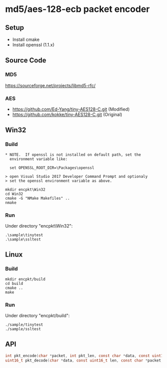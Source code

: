 # md5/aes-128-ecb packet encoder

## Setup

- Install cmake
- Install openssl (1.1.x)

## Source Code

### MD5
https://sourceforge.net/projects/libmd5-rfc/

### AES 
* https://github.com/Ed-Yang/tiny-AES128-C.git (Modified) 
* https://github.com/kokke/tiny-AES128-C.git (Original)


## Win32

### Build

    * NOTE.  If openssl is not installed on default path, set the
      environment variable like:

      set OPENSSL_ROOT_DIR=\Packages\openssl

    > open Visual Studio 2017 Developer Command Prompt and optionaly
    > set the openssl environment variable as above.

    mkdir encpkt\Win32
    cd Win32
    cmake -G "NMake Makefiles" ..
    nmake

### Run

Under directory "encpkt\Win32":

    .\sample\tinytest
    .\sample\ssltest

## Linux

### Build

    mkdir encpkt/build
    cd build
    cmake ..
    make

### Run

Under directory "encpkt/build":

    ./sample/tinytest
    ./sample/ssltest

## API

```C
int pkt_encode(char *packet, int pkt_len, const char *data, const uint16_t len, const char *psk);
uint16_t pkt_decode(char *data, const uint16_t len, const char *packet, const int pkt_len, const char *psk);
```

